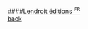 ####[Lendroit éditions <sup>FR</sup>](http://www.lendroit.org)
<br />
<a href="" class="back">back</a>